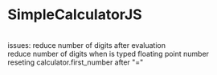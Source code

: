 # SimpleCalculatorJS
<br>issues: reduce number of digits after evaluation
<br>reduce number of digits when is typed floating point number
<br>reseting calculator.first_number after "="
